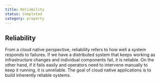 ```yaml
---
title: Reliability
status: Completed
category: property
---
```

## Reliability

From a cloud native perspective, reliability refers to how well a system responds to failures. If we have a distributed system that keeps working as infrastructure changes and individual components fail, it is reliable. On the other hand, if it fails easily and operators need to intervene manually to keep it running, it is unreliable. The goal of cloud native applications is to build inherently reliable systems.

